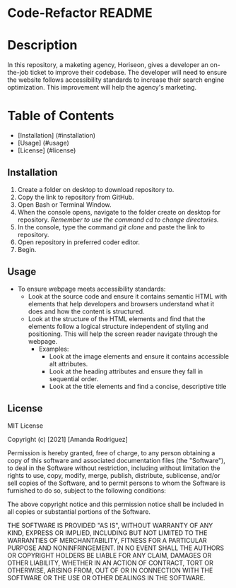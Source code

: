 # Code-Refactor README

# Description
In this repository, a maketing agency, Horiseon, gives a developer an on-the-job ticket to improve their codebase. The developer will need to ensure the website follows accessibility standards to increase their search engine optimization. This improvement will help the agency's marketing. 

# Table of Contents
* [Installation] (#installation)
* [Usage] (#usage)
* [License] (#license)

## Installation
1. Create a folder on desktop to download repository to.
2. Copy the link to repository from GitHub.
3. Open Bash or Terminal Window.
4. When the console opens, navigate to the folder create on desktop for repository. *Remember to use the command <i> cd </i> to change directories.*
5. In the console, type the command <i> git clone </i> and paste the link to repository.
6. Open repository in preferred coder editor.
7. Begin.

## Usage
* To ensure webpage meets accessibility standards:
   * Look at the source code and ensure it contains semantic HTML with elements that help developers and browsers understand what it does and how the content is structured. 
   * Look at the structure of the HTML elements and find that the elements follow a logical structure independent of styling and positioning. This will help the screen reader navigate through the webpage. 
        * Examples:
            * Look at the image elements and ensure it contains accessible alt attributes.
            * Look at the heading attributes and ensure they fall in sequential order.
            * Look at the title elements and find a concise, descriptive title
## License
MIT License

Copyright (c) [2021] [Amanda Rodriguez]

Permission is hereby granted, free of charge, to any person obtaining a copy
of this software and associated documentation files (the "Software"), to deal
in the Software without restriction, including without limitation the rights
to use, copy, modify, merge, publish, distribute, sublicense, and/or sell
copies of the Software, and to permit persons to whom the Software is
furnished to do so, subject to the following conditions:

The above copyright notice and this permission notice shall be included in all
copies or substantial portions of the Software.

THE SOFTWARE IS PROVIDED "AS IS", WITHOUT WARRANTY OF ANY KIND, EXPRESS OR
IMPLIED, INCLUDING BUT NOT LIMITED TO THE WARRANTIES OF MERCHANTABILITY,
FITNESS FOR A PARTICULAR PURPOSE AND NONINFRINGEMENT. IN NO EVENT SHALL THE
AUTHORS OR COPYRIGHT HOLDERS BE LIABLE FOR ANY CLAIM, DAMAGES OR OTHER
LIABILITY, WHETHER IN AN ACTION OF CONTRACT, TORT OR OTHERWISE, ARISING FROM,
OUT OF OR IN CONNECTION WITH THE SOFTWARE OR THE USE OR OTHER DEALINGS IN THE
SOFTWARE.
